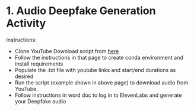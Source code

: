 # 1. Audio Deepfake Generation Activity 

Instructions:
- Clone YouTube Download script from [here](https://github.com/ongsici/YT-AV-Downloader)
- Follow the instructions in that page to create conda environment and install requirements
- Populate the .txt file with youtube links and start/end durations as desired
- Run the script (example shown in above page) to download audio from YouTube. 
- Follow instructions in word doc to log in to ElevenLabs and generate your Deepfake audio